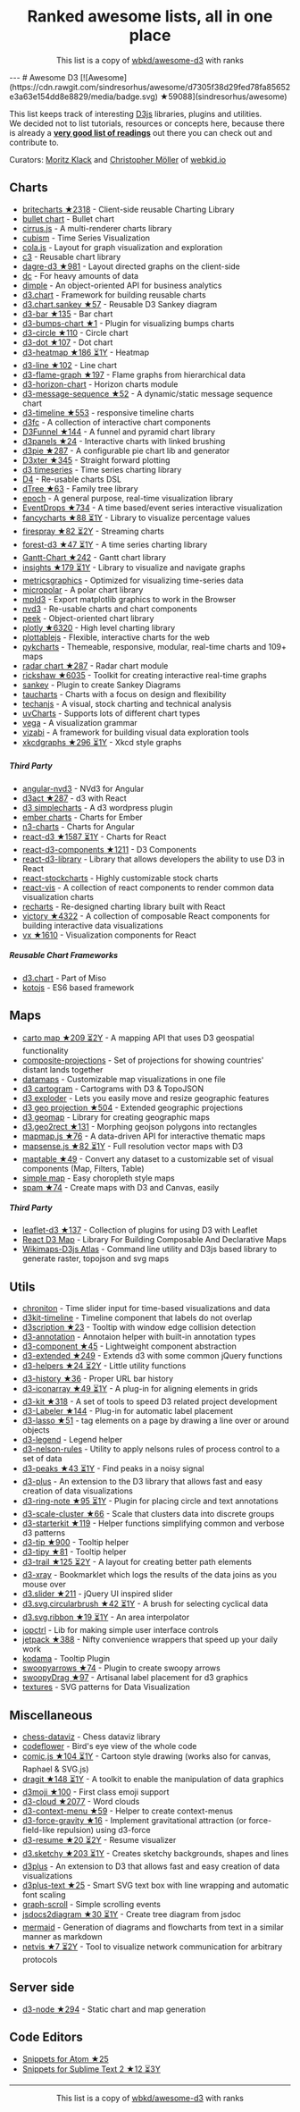 <h1 align="center">
Ranked awesome lists, all in one place
</h1>
<p align="center">
	This list is a copy of <a href="wbkd/awesome-d3">wbkd/awesome-d3</a> with ranks
</p>
---
# Awesome D3 [![Awesome](https://cdn.rawgit.com/sindresorhus/awesome/d7305f38d29fed78fa85652e3a63e154dd8e8829/media/badge.svg) ★59088](sindresorhus/awesome)

This list keeps track of interesting [D3js](http://d3js.org) libraries, plugins and utilities.
<br />We decided not to list tutorials, resources or concepts here, because there is already a **[very good list of readings](https://github.com/mbostock/d3/wiki/Tutorials)** out there you can check out and contribute to.

Curators: [Moritz Klack](https://twitter.com/moklick) and [Christopher Möller](https://twitter.com/chrtze) of [webkid.io](http://www.webkid.io)


## Charts

- [britecharts ★2318](eventbrite/britecharts) - Client-side reusable Charting Library
- [bullet chart](https://github.com/d3/d3-plugins/tree/master/bullet) - Bullet chart
- [cirrus.js](http://planet-os.github.io/cirrusjs/) - A multi-renderer charts library
- [cubism](https://square.github.io/cubism/) - Time Series Visualization
- [cola.js](http://marvl.infotech.monash.edu/webcola/) - Layout for graph visualization and exploration
- [c3](http://c3js.org/) - Reusable chart library
- [dagre-d3 ★981](cpettitt/dagre-d3) - Layout directed graphs on the client-side
- [dc](http://dc-js.github.io/dc.js/) - For heavy amounts of data
- [dimple](http://dimplejs.org) - An object-oriented API for business analytics
- [d3.chart](http://misoproject.com/d3-chart/) - Framework for building reusable charts
- [d3.chart.sankey ★57](q-m/d3.chart.sankey) - Reusable D3 Sankey diagram
- [d3-bar ★135](tj/d3-bar) - Bar chart
- [d3-bumps-chart ★1](johnwalley/d3-bumps-chart) - Plugin for visualizing bumps charts
- [d3-circle ★110](tj/d3-circle) - Circle chart
- [d3-dot ★107](tj/d3-dot) - Dot chart
- [d3-heatmap ★186 ⏳1Y](tj/d3-heatmap) - Heatmap
- [d3-line ★102](tj/d3-line) - Line chart
- [d3-flame-graph ★197](spiermar/d3-flame-graph) - Flame graphs from hierarchical data
- [d3-horizon-chart](http://kmandov.github.io/d3-horizon-chart/) - Horizon charts module
- [d3-message-sequence ★52](koudelka/d3-message-sequence) - A dynamic/static message sequence chart
- [d3-timeline ★553](commodityvectors/d3-timeline) - responsive timeline charts
- [d3fc](http://scottlogic.github.io/d3fc/) - A collection of interactive chart components
- [D3Funnel ★144](jakezatecky/d3-funnel) - A funnel and pyramid chart library
- [d3panels ★24](kbroman/d3panels) - Interactive charts with linked brushing
- [d3pie ★287](benkeen/d3pie) - A configurable pie chart lib and generator
- [D3xter ★345](NathanEpstein/D3xter) - Straight forward plotting
- [d3 timeseries](http://mcaule.github.io/d3-timeseries/) - Time series charting library
- [D4](http://visible.io/) - Re-usable charts DSL
- [dTree ★63](ErikGartner/dTree) - Family tree library
- [epoch](http://epochjs.github.io/epoch/) - A general purpose, real-time visualization library
- [EventDrops ★734](marmelab/EventDrops) - A time based/event series interactive visualization
- [fancycharts ★88 ⏳1Y](ahoiin/Fancycharts.js) - Library to visualize percentage values
- [firespray ★82 ⏳2Y](boundary/firespray) - Streaming charts
- [forest-d3 ★47 ⏳1Y](robinfhu/forest-d3) - A time series charting library
- [Gantt-Chart ★242](dk8996/Gantt-Chart) - Gantt chart library
- [insights ★179 ⏳1Y](ignacioola/insights) -  Library to visualize and navigate graphs
- [metricsgraphics](http://metricsgraphicsjs.org/) - Optimized for visualizing time-series data
- [micropolar](http://micropolar.org/) - A polar chart library
- [mpld3](http://mpld3.github.io/) - Export matplotlib graphics to work in the Browser
- [nvd3](http://nvd3.org/) - Re-usable charts and chart components
- [peek](http://mtmacdonald.github.io/peek) - Object-oriented chart library
- [plotly ★6320](plotly/plotly.js) - High level charting library
- [plottablejs](http://plottablejs.org/) - Flexible, interactive charts for the web
- [pykcharts](http://pykcharts.com/) - Themeable, responsive, modular, real-time charts and 109+ maps
- [radar chart ★287](alangrafu/radar-chart-d3) - Radar chart module
- [rickshaw ★6035](shutterstock/rickshaw) - Toolkit for creating interactive real-time graphs
- [sankey](https://github.com/d3/d3-plugins/tree/master/sankey) - Plugin to create Sankey Diagrams
- [taucharts](https://www.taucharts.com/) - Charts with a focus on design and flexibility
- [techanjs](http://techanjs.org/) - A visual, stock charting and technical analysis
- [uvCharts](http://imaginea.github.io/uvCharts/index.html)  - Supports lots of different chart types
- [vega](http://trifacta.github.io/vega/) - A visualization grammar
- [vizabi](https://github.com/Gapminder/vizabi) - A framework for building visual data exploration tools
- [xkcdgraphs ★296 ⏳1Y](imkevinxu/xkcdgraphs) - Xkcd style graphs

##### Third Party

- [angular-nvd3](http://krispo.github.io/angular-nvd3) - NVd3 for Angular
- [d3act ★287](AnSavvides/d3act) - d3 with React
- [d3 simplecharts](https://wordpress.org/plugins/d3-simplecharts/) - A d3 wordpress plugin
- [ember charts](http://addepar.github.io/#/ember-charts/overview) - Charts for Ember
- [n3-charts](http://n3-charts.github.io/line-chart/#/) - Charts for Angular
- [react-d3 ★1587 ⏳1Y](esbullington/react-d3) - Charts for React
- [react-d3-components ★1211](codesuki/react-d3-components) - D3 Components
- [react-d3-library](http://react-d3-library.github.io/) - Library that allows developers the ability to use D3 in React
- [react-stockcharts](http://rrag.github.io/react-stockcharts) - Highly customizable stock charts
- [react-vis](https://github.com/uber-common/react-vis) - A collection of react components to render common data visualization charts
- [recharts](http://recharts.org/) - Re-designed charting library built with React
- [victory ★4322](FormidableLabs/victory) - A collection of composable React components for building interactive data visualizations
- [vx ★1610](hshoff/vx) - Visualization components for React

##### Reusable Chart Frameworks

- [d3.chart](http://misoproject.com/d3-chart/) - Part of Miso
- [kotojs](http://kotojs.org/) - ES6 based framework

## Maps

- [carto map ★209 ⏳2Y](emeeks/d3-carto-map) - A mapping API that uses D3 geospatial functionality
- [composite-projections](http://rveciana.github.io/d3-composite-projections/) - Set of projections for showing countries' distant lands together
- [datamaps](http://datamaps.github.io/) - Customizable map visualizations in one file
- [d3 cartogram](http://prag.ma/code/d3-cartogram/) - Cartograms with D3 & TopoJSON
- [d3 exploder](http://bsouthga.github.io/d3-exploder/) - Lets you easily move and resize geographic features
- [d3 geo projection ★504](d3/d3-geo-projection) - Extended geographic projections
- [d3 geomap](http://d3-geomap.github.io/) - Library for creating geographic maps
- [d3.geo2rect ★131](sebastian-meier/d3.geo2rect) - Morphing geojson polygons into rectangles
- [mapmap.js ★76](floledermann/mapmap.js) - A data-driven API for interactive thematic maps
- [mapsense.js ★82 ⏳1Y](mapsense/mapsense.js) - Full resolution vector maps with D3
- [maptable ★49](Packet-Clearing-House/maptable) - Convert any dataset to a customizable set of visual components (Map, Filters, Table)
- [simple map](http://code.minnpost.com/simple-map-d3/) - Easy choropleth style maps
- [spam ★74](newsappsio/spam) - Create maps with D3 and Canvas, easily

##### Third Party

- [leaflet-d3 ★137](Asymmetrik/leaflet-d3) - Collection of plugins for using D3 with Leaflet
- [React D3 Map](http://map.reactd3.org/) - Library For Building Composable And Declarative Maps
- [Wikimaps-D3js Atlas](https://github.com/WikimapsAtlas/make-modules) - Command line utility and D3js based library to generate raster, topojson and svg maps

## Utils

- [chroniton](https://github.com/tmcw/chroniton) - Time slider input for time-based visualizations and data
- [d3kit-timeline](http://kristw.github.io/d3kit-timeline/) - Timeline component that labels do not overlap
- [d3scription ★23](GlobalWebIndex/d3scription) - Tooltip with window edge collision detection
- [d3-annotation](http://d3-annotation.susielu.com/) - Annotaion helper with built-in annotation types
- [d3-component ★45](curran/d3-component) - Lightweight component abstraction
- [d3-extended ★249](wbkd/d3-extended) - Extends d3 with some common jQuery functions
- [d3-helpers ★24 ⏳2Y](bahmutov/d3-helpers) - Little utility functions
- [d3-history ★36](vijithassar/d3-history) - Proper URL bar history
- [d3-iconarray ★49 ⏳1Y](tomgp/d3-iconarray) - A plug-in for aligning elements in grids
- [d3-kit ★318](twitter/d3kit) - A set of tools to speed D3 related project development
- [d3-Labeler ★144](tinker10/D3-Labeler) - Plug-in for automatic label placement
- [d3-lasso ★51](skokenes/d3-lasso) - tag elements on a page by drawing a line over or around objects
- [d3-legend](http://d3-legend.susielu.com/) - Legend helper
- [d3-nelson-rules](https://github.com/kiernanmcgowan/d3-nelson-rules) - Utility to apply nelsons rules of process control to a set of data
- [d3-peaks ★43 ⏳1Y](efekarakus/d3-peaks) - Find peaks in a noisy signal
- [d3-plus](http://d3plus.org/) - An extension to the D3 library that allows fast and easy creation of data visualizations
- [d3-ring-note ★95 ⏳1Y](armollica/d3-ring-note) - Plugin for placing circle and text annotations
- [d3-scale-cluster ★66](schnerd/d3-scale-cluster) - Scale that clusters data into discrete groups
- [d3-starterkit ★119](1wheel/d3-starterkit) - Helper functions simplifying common and verbose d3 patterns
- [d3-tip ★900](Caged/d3-tip) - Tooltip helper
- [d3-tipy ★81](tj/d3-tipy) - Tooltip helper
- [d3-trail ★125 ⏳2Y](bmschmidt/D3-trail) - A layout for creating better path elements
- [d3-xray](http://www.vijithassar.com/d3-xray) - Bookmarklet which logs the results of the data joins as you mouse over
- [d3.slider ★211](MasterMaps/d3-slider) - jQuery UI inspired slider
- [d3.svg.circularbrush ★42 ⏳1Y](emeeks/d3.svg.circularbrush) - A brush for selecting cyclical data
- [d3.svg.ribbon ★19 ⏳1Y](emeeks/d3.svg.ribbon) - An area interpolator
- [iopctrl](http://iop.io/iopctrl) - Lib for making simple user interface controls
- [jetpack ★388](gka/d3-jetpack) - Nifty convenience wrappers that speed up your daily work
- [kodama](http://darkmarmot.github.io/kodama/) - Tooltip Plugin
- [swoopyarrows ★74](bizweekgraphics/swoopyarrows) - Plugin to create swoopy arrows
- [swoopyDrag ★97](1wheel/swoopy-drag) - Artisanal label placement for d3 graphics
- [textures](http://riccardoscalco.github.io/textures/) - SVG patterns for Data Visualization

## Miscellaneous

- [chess-dataviz](http://ebemunk.github.io/chess-dataviz/) - Chess dataviz library
- [codeflower](http://www.redotheweb.com/CodeFlower/) - Bird's eye view of the whole code
- [comic.js ★104 ⏳1Y](balint42/comic.js) - Cartoon style drawing (works also for canvas, Raphael & SVG.js)
- [dragit ★148 ⏳1Y](romsson/dragit) - A toolkit to enable the manipulation of data graphics
- [d3moji ★100](mathisonian/d3moji) - First class emoji support
- [d3-cloud ★2077](jasondavies/d3-cloud) - Word clouds
- [d3-context-menu ★59](patorjk/d3-context-menu) - Helper to create context-menus
- [d3-force-gravity ★16](sohamkamani/d3-force-gravity) - Implement gravitational attraction (or force-field-like repulsion) using d3-force
- [d3-resume ★20 ⏳2Y](glena/d3-resume) - Resume visualizer
- [d3.sketchy ★203 ⏳1Y](sebastian-meier/d3.sketchy) - Creates sketchy backgrounds, shapes and lines
- [d3plus](http://d3plus.org/) - An extension to D3 that allows fast and easy creation of data visualizations
- [d3plus-text ★25](d3plus/d3plus-text) - Smart SVG text box with line wrapping and automatic font scaling
- [graph-scroll](http://1wheel.github.io/graph-scroll/) - Simple scrolling events
- [jsdocs2diagram ★30 ⏳1Y](amcmillan01/jsdoc2diagram) - Create tree diagram from jsdoc
- [mermaid](http://knsv.github.io/mermaid/) - Generation of diagrams and flowcharts from text in a similar manner as markdown
- [netvis ★7 ⏳2Y](dborzov/netvis) - Tool to visualize network communication for arbitrary protocols

## Server side 
- [d3-node ★294](d3-node/d3-node) - Static chart and map generation 

## Code Editors
- [Snippets for Atom ★25](martgnz/d3-snippets)
- [Snippets for Sublime Text 2 ★12 ⏳3Y](fabriciotav/d3-snippets-for-sublime-text-2)
---
<p align="center">
	This list is a copy of <a href="wbkd/awesome-d3">wbkd/awesome-d3</a> with ranks
</p>
<script>
  (function(i,s,o,g,r,a,m){i['GoogleAnalyticsObject']=r;i[r]=i[r]||function(){
  (i[r].q=i[r].q||[]).push(arguments)},i[r].l=1*new Date();a=s.createElement(o),
  m=s.getElementsByTagName(o)[0];a.async=1;a.src=g;m.parentNode.insertBefore(a,m)
  })(window,document,'script','https://www.google-analytics.com/analytics.js','ga');

  ga('create', 'UA-100705027-1', 'auto');
  ga('send', 'pageview');

</script>

